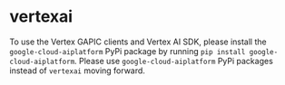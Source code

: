 vertexai
========

To use the Vertex GAPIC clients and Vertex AI SDK, please install the
 `google-cloud-aiplatform` PyPi package by running
 `pip install google-cloud-aiplatform`.
Please use `google-cloud-aiplatform` PyPi packages instead of `vertexai` moving
 forward.
